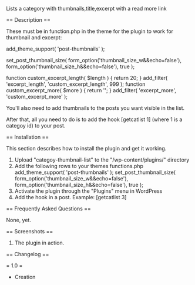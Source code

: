
Lists a category with thumbnails,title,excerpt with a read more link

== Description ==

These must be in function.php in the theme for the plugin to work for thumbnail and excerpt:

add_theme_support( 'post-thumbnails' );

set_post_thumbnail_size( form_option('thumbnail_size_w&&echo=false'), form_option('thumbnail_size_h&&echo=false'), true );

function custom_excerpt_length( $length ) {
	return 20;
}
add_filter( 'excerpt_length', 'custom_excerpt_length', 999 );
function custom_excerpt_more( $more ) {
	return '';
}
add_filter( 'excerpt_more', 'custom_excerpt_more' );

You'll also need to add thumbnails to the posts you want visible in the list.


After that, all you need to do is to add the hook [getcatlist 1] (where 1 is a categoy id) to your post.

== Installation ==

This section describes how to install the plugin and get it working.

1. Upload "categoy-thumbnail-list" to the "/wp-content/plugins/" directory
2. Add the following rows to your themes functions.php
add_theme_support( 'post-thumbnails' );
set_post_thumbnail_size( form_option('thumbnail_size_w&&echo=false'), form_option('thumbnail_size_h&&echo=false'), true );
3. Activate the plugin through the "Plugins" menu in WordPress
4. Add the hook in a post. Example: [getcatlist 3]

== Frequently Asked Questions ==

None, yet.

== Screenshots ==

1. The plugin in action.

== Changelog ==

= 1.0 =
* Creation


